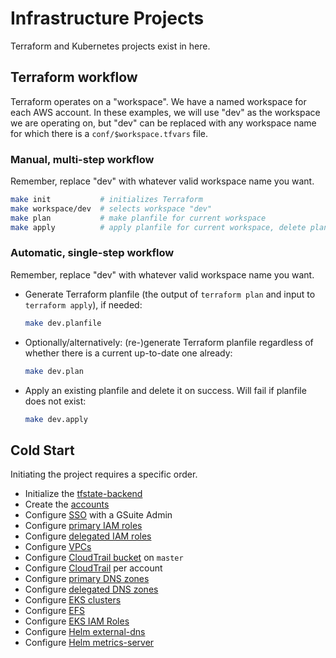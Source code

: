 # Infrastructure Projects

Terraform and Kubernetes projects exist in here.

## Terraform workflow

Terraform operates on a "workspace". We have a named workspace for each AWS account.
In these examples, we will use "dev" as the workspace we are operating on, but "dev"
can be replaced with any workspace name for which there is a `conf/$workspace.tfvars` file.

### Manual, multi-step workflow

Remember, replace "dev" with whatever valid workspace name you want.

```bash
make init           # initializes Terraform
make workspace/dev  # selects workspace "dev"
make plan           # make planfile for current workspace
make apply          # apply planfile for current workspace, delete planfile on success
```

### Automatic, single-step workflow

Remember, replace "dev" with whatever valid workspace name you want.

- Generate Terraform planfile (the output of `terraform plan` and input to `terraform apply`), if needed:

  ```bash
  make dev.planfile
  ```

- Optionally/alternatively: (re-)generate Terraform planfile regardless of whether there is a current up-to-date one already:

  ```bash
  make dev.plan
  ```

- Apply an existing planfile and delete it on success. Will fail if planfile does not exist:

  ```bash
  make dev.apply
  ```

## Cold Start

Initiating the project requires a specific order.

* Initialize the [tfstate-backend](tfstate-backend/README.md)
* Create the [accounts](account/README.md)
* Configure [SSO](sso/README.md) with a GSuite Admin
* Configure [primary IAM roles](iam-primary-roles/README.md)
* Configure [delegated IAM roles](iam-delegated-roles/)
* Configure [VPCs](vpc/)
* Configure [CloudTrail bucket](cloudtrail-bucket/) on `master`
* Configure [CloudTrail](cloudtrail/) per account
* Configure [primary DNS zones](dns-primary/)
* Configure [delegated DNS zones](dns-delegated/)
* Configure [EKS clusters](eks/)
* Configure [EFS](efs/)
* Configure [EKS IAM Roles](eks-iam/)
* Configure [Helm external-dns](helmfiles/external-dns)
* Configure [Helm metrics-server](helmfiles/kube-state-metrics)
